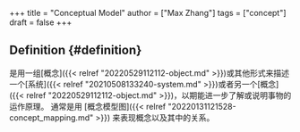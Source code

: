 +++
title = "Conceptual Model"
author = ["Max Zhang"]
tags = ["concept"]
draft = false
+++

## Definition {#definition}

是用一组[概念]({{< relref "20220529112112-object.md" >}})或其他形式来描述一个[系统]({{< relref "20210508133240-system.md" >}})或者另一个[概念]({{< relref "20220529112112-object.md" >}})，以期能进一步了解或说明事物的运作原理。
通常是用 [概念模型图]({{< relref "20220131121528-concept_mapping.md" >}}) 来表现概念以及其中的关系。
